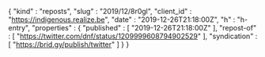 {
  "kind" : "reposts",
  "slug" : "2019/12/8r0gl",
  "client_id" : "https://indigenous.realize.be",
  "date" : "2019-12-26T21:18:00Z",
  "h" : "h-entry",
  "properties" : {
    "published" : [ "2019-12-26T21:18:00Z" ],
    "repost-of" : [ "https://twitter.com/dnf/status/1209999608794902529" ],
    "syndication" : [ "https://brid.gy/publish/twitter" ]
  }
}

